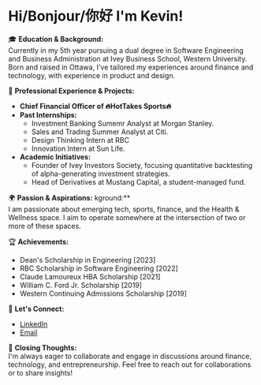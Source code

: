 # Hi/Bonjour/你好 I'm Kevin!

🎓 **Education & Background:**  
Currently in my 5th year pursuing a dual degree in Software Engineering and Business Administration at Ivey Business School, Western University. Born and raised in Ottawa, I've tailored my experiences around finance and technology, with experience in product and design.

🚀 **Professional Experience & Projects:**  
- **Chief Financial Officer of 🔥HotTakes Sports🔥** 
- **Past Internships:** 
  - Investment Banking Sumemr Analyst at Morgan Stanley.
  - Sales and Trading Summer Analyst at Citi.
  - Design Thinking Intern at RBC
  - Innovation Intern at Sun Life.
- **Academic Initiatives:** 
  - Founder of Ivey Investors Society, focusing quantitative backtesting of alpha-generating investment strategies.
  - Head of Derivatives at Mustang Capital, a student-managed fund.

🌍 **Passion & Aspirations:**  kground:**  
I am passionate about emerging tech, sports, finance, and the Health & Wellness space. I aim to operate somewhere at the intersection of two or more of these spaces. 

🏆 **Achievements:**  
- Dean's Scholarship in Engineering [2023]
- RBC Scholarship in Software Engineering [2022]
- Claude Lamoureux HBA Scholarship [2021]
- William C. Ford Jr. Scholarship [2019]
- Western Continuing Admissions Scholarship [2019]

🔗 **Let's Connect:**  
- [LinkedIn](https://www.linkedin.com/in/kevin-jing/)
- [Email](kevin@hottakesapp.com)

🙏 **Closing Thoughts:**  
I'm always eager to collaborate and engage in discussions around finance, technology, and entrepreneurship. Feel free to reach out for collaborations or to share insights!

